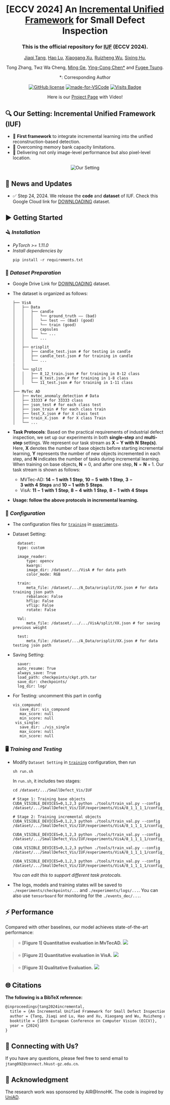 <div align="center">

# [ECCV 2024] An [Incremental Unified Framework](https://arxiv.org/abs/2403.04368) for Small Defect Inspection

### This is the official repository for [IUF](https://arxiv.org/abs/2403.04368) (ECCV 2024).

[Jiaqi Tang](https://jqt.me/), [Hao Lu](https://scholar.google.com/citations?user=OrbGCGkAAAAJ&hl=zh-CN), [Xiaogang Xu](https://xuxiaogang.com/), [Ruizheng Wu](https://scholar.google.com/citations?user=OOagpAcAAAAJ&hl=en), [Sixing Hu](https://david-husx.github.io/), 

Tong Zhang, Twz Wa Cheng, [Ming Ge](https://www.linkedin.com/in/ming-ge-7817242a/?originalSubdomain=hk), [Ying-Cong Chen*](https://www.yingcong.me/) and [Fugee Tsung](https://ieda.ust.hk/dfaculty/tsung/).

*: Corresponding Author

[![GitHub license](https://img.shields.io/github/license/Naereen/StrapDown.js.svg)](https://github.com/jqtangust/IUF/blob/master/LICENSE) [![made-for-VSCode](https://img.shields.io/badge/Made%20for-VSCode-1f425f.svg)](https://code.visualstudio.com/) [![Visits Badge](https://badges.strrl.dev/visits/jqtangust/IUF)](https://badges.strrl.dev)

Here is our [Project Page](https://jqt.me/_IUF_/) with Video!

</div>

## 🔍 **Our Setting:** Incremental Unified Framework (IUF)
- 🚩 **First framework** to integrate incremental learning into the unified reconstruction-based detection.
- 🚩 Overcoming memory bank capacity limitations.
- 🚩 Delivering not only image-level performance but also pixel-level location.

<div align="center">
  <img src="imgs/setting.png" alt="Our Setting">
</div>



## 📢 **News and Updates**

- ✅ Step 24, 2024. We release the **code** and **dataset** of IUF. Check this Google Cloud link for [DOWNLOADING](https://drive.google.com/file/d/1jh9BPRN-YWxEU5OOSeds4jecYIbLc6zS/view?pli=1) dataset.


## ▶️ **Getting Started**

<!-- 1. [Installation](#installation)
2. [Dataset](#dataset)
3. [Configuration](#configuration)
5. [Testing](#Testing)
4. [Training](#Training) -->

### 🪒 *Installation*
- *PyTorch >= 1.11.0*
- *Install dependencies by*
    ```
    pip install -r requirements.txt
    ```


### 💾 *Dataset Preparation*

- Google Drive Link for [DOWNLOADING](https://drive.google.com/file/d/1jh9BPRN-YWxEU5OOSeds4jecYIbLc6zS/view?pli=1) dataset.
- The dataset is organized as follows:

    ```
    ├── VisA
    │   ├── Data
    │   │   ├── candle
    │   │   │   └── ground_truth —— (bad)
    │   │   │   └── test —— (Bad) (good)
    │   │   │   └── train (good)
    │   │   ├── capsules
    │   │   │   └── ...
    │   │   └── ...
    │   │   
    │   ├── orisplit
    │   │   ├── candle_test.json # for testing in candle 
    │   │   ├── candle_test.json # for training in candle 
    │   │   └── ...
    |   │
    │   └── split
    │   │   ├── 8_12_train.json # for training in 8-12 class 
    │   │   ├── 8_test.json # for training in 1-8 class 
    │   │   └── 11_test.json # for training in 1-11 class 
    │
    ├── MvTec AD
    │   ├── mvtec_anomaly_detection # Data
    │   ├── 33333 # for 33333 class
    │   ├── json_test # for each class test
    │   ├── json_train # for each class train
    │   ├── test_X.json # for X class test
    │   ├── train_X.json  # for X class Train
    │   └── ...
    ```

- **Task Protocols**: Based on the practical requirements of industrial defect inspection, we set up our experiments in both **single-step** and **multi-step** settings. 
    We represent our task stream as $\mathbf{X - Y \ with \ N \ Step(s)}$. Here, $\mathbf{X}$ denotes the number of base objects before starting incremental learning, $\mathbf{Y}$ represents the number of new objects incremented in each step, and $\mathbf{N}$ indicates the number of tasks during incremental learning. When training on base objects, $\mathbf{N} = 0$, and after one step, $\mathbf{N} = \mathbf{N} + 1$. Our task stream is shown as follows:
    - MVTec-AD: $\mathbf{14-1\ with \ 1\ Step}$, $\mathbf{10-5\ with \ 1\ Step}$, $\mathbf{3 - 3\ with \ 4\ Steps}$ and $\mathbf{10-1\ with \ 5\ Steps}$.
    - VisA: $\mathbf{11-1\ with \ 1\ Step}$, $\mathbf{8-4\ with \ 1\ Step}$, $\mathbf{8-1\ with \ 4\ Steps}$
  
- **Usage: follow the above protocols in incremental learning.**

### 🔨 *Configuration*

- The configuration files for [`training`](/dataset/ruizhengwu/SmallDefect_Vis/IUF/experiments/VisA/8_1_1_1_1) in [`experiments`](/dataset/ruizhengwu/SmallDefect_Vis/IUF/experiments).

- Dataset Setting:

  ```
    dataset:
    type: custom

    image_reader:
        type: opencv
        kwargs:
        image_dir: /dataset/.../VisA # for data path
        color_mode: RGB

    train:
        meta_file: /dataset/.../A_Data/orisplit/XX.json # for data training json path
        rebalance: False
        hflip: False
        vflip: False
        rotate: False
    
    Val:
        meta_file: /dataset/.../.../VisA/split/XX.json # for saving previous weight

    test:
        meta_file: /dataset/.../A_Data/orisplit/XX.json # for data testing json path
  ```

- Saving Setting:

  ```
    saver:
    auto_resume: True
    always_save: True
    load_path: checkpoints/ckpt.pth.tar
    save_dir: checkpoints/
    log_dir: log/
  ```

- For Testing: uncomment this part in config
    ```
    vis_compound:
       save_dir: vis_compound
       max_score: null
       min_score: null
     vis_single:
       save_dir: ./vis_single
       max_score: null
       min_score: null
    ```

### 🖥️ *Training and Testing*

- Modify `Dataset Setting` in [`training`](/dataset/ruizhengwu/SmallDefect_Vis/IUF/experiments/VisA/8_1_1_1_1) configuration, then run
  ```
  sh run.sh
  ```
  In `run.sh`, it includes two stages:
  ```
  cd /dataset/.../SmallDefect_Vis/IUF

  # Stage 1: Training base objects
  CUDA_VISIBLE_DEVICES=0,1,2,3 python ./tools/train_val.py --config /dataset/.../SmallDefect_Vis/IUF/experiments/VisA/8_1_1_1_1/config_c1.yaml

  # Stage 2: Training incremental objects
  CUDA_VISIBLE_DEVICES=0,1,2,3 python ./tools/train_val.py --config /dataset/.../SmallDefect_Vis/IUF/experiments/VisA/8_1_1_1_1/config_c9.yaml

  CUDA_VISIBLE_DEVICES=0,1,2,3 python ./tools/train_val.py --config /dataset/.../SmallDefect_Vis/IUF/experiments/VisA/8_1_1_1_1/config_c10.yaml

  CUDA_VISIBLE_DEVICES=0,1,2,3 python ./tools/train_val.py --config /dataset/.../SmallDefect_Vis/IUF/experiments/VisA/8_1_1_1_1/config_c11.yaml

  CUDA_VISIBLE_DEVICES=0,1,2,3 python ./tools/train_val.py --config /dataset/.../SmallDefect_Vis/IUF/experiments/VisA/8_1_1_1_1/config_c12.yaml

  ```
  *You can edit this to support different task protocals.*

- The logs, models and training states will be saved to `./experiments/checkpoints/...` and `./experiments/logs/...`. You can also use `tensorboard` for monitoring for the `./events_dec/...`.

## ⚡ **Performance**
Compared with other baselines, our model achieves state-of-the-art performance:

> ⭐ **[Figure 1] Quantitative evaluation in MvTecAD.**
> ![](imgs/q1.png)

> ⭐ **[Figure 2] Quantitative evaluation in VisA.**
> ![](imgs/q2.png)


> ⭐ **[Figure 3] Qualitative Evaluation.**
> ![](imgs/per1.png)

## 🌐 **Citations**

**The following is a BibTeX reference:**

``` latex
@inproceedings{tang2024incremental,
  title = {An Incremental Unified Framework for Small Defect Inspection},
  author = {Tang, Jiaqi and Lu, Hao and Xu, Xiaogang and Wu, Ruizheng and Hu, Sixing and Zhang, Tong and Cheng, Tsz Wa and Ge, Ming and Chen, Ying-Cong and Tsung, Fugee},
  booktitle = {18th European Conference on Computer Vision (ECCV)},
  year = {2024}
}
```

## 📧 **Connecting with Us?**

If you have any questions, please feel free to send email to `jtang092@connect.hkust-gz.edu.cn`.


## 📜 **Acknowledgment**
The research work was sponsored by AIR@InnoHK.
The code is inspired by [UniAD](https://github.com/zhiyuanyou/UniAD).
